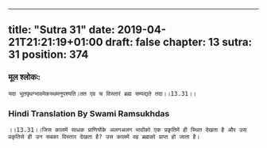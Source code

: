
---
title: "Sutra 31"
date: 2019-04-21T21:21:19+01:00
draft: false
chapter: 13
sutra: 31
position: 374
---
### मूल श्लोकः:
```
यदा भूतपृथग्भावमेकस्थमनुपश्यति।तत एव च विस्तारं ब्रह्म सम्पद्यते तदा।।13.31।।

```

### Hindi Translation By Swami Ramsukhdas
```
।।13.31।।जिस कालमें साधक प्राणियोंके अलगअलग भावोंको एक प्रकृतिमें ही स्थित देखता है और उस प्रकृतिसे ही उन सबका विस्तार देखता है? उस कालमें वह ब्रह्मको प्राप्त हो जाता है।

```

